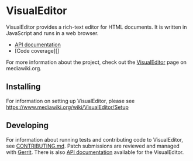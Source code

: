 # VisualEditor

VisualEditor provides a rich-text editor for HTML documents. It is written in
JavaScript and runs in a web browser.

* [API documentation][]
* [Code coverage][]

For more information about the project, check out the [VisualEditor][]
page on mediawiki.org.


## Installing

For information on setting up VisualEditor, please see
<https://www.mediawiki.org/wiki/VisualEditor/Setup>

## Developing

For information about running tests and contributing code to VisualEditor,
see [CONTRIBUTING.md][].  Patch submissions are reviewed and managed with
[Gerrit][].  There is also [API documentation][] available for the
VisualEditor.

[VisualEditor]:      https://www.mediawiki.org/wiki/VisualEditor
[CONTRIBUTING.md]:   CONTRIBUTING.md
[API documentation]: https://doc.wikimedia.org/visualeditor-standalone/master/
[Coverage]:          https://doc.wikimedia.org/cover/visualeditor-standalone/
[Gerrit]:            https://www.mediawiki.org/wiki/Developer_account
